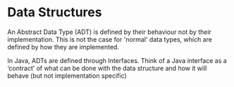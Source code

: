 # Data Structures

An Abstract Data Type (ADT) is defined by their behaviour not by their implementation. This is not the case for 'normal' data types, which are defined by how they are implemented.

In Java, ADTs are defined through Interfaces. Think of a Java interface as a ‘contract’ of what can be done with the data structure and how it will behave (but not implementation specific)
